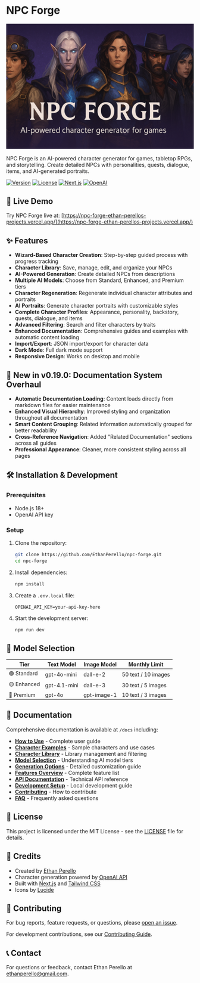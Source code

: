 # NPC Forge

![Site Header](docs/images/site-header.png)

NPC Forge is an AI-powered character generator for games, tabletop RPGs, and storytelling. Create detailed NPCs with personalities, quests, dialogue, items, and AI-generated portraits.

[![Version](https://img.shields.io/badge/version-0.19.0-blue.svg)](https://github.com/EthanPerello/npc-forge/releases)
[![License](https://img.shields.io/badge/license-MIT-green.svg)](LICENSE)
[![Next.js](https://img.shields.io/badge/built%20with-Next.js%2014-black)](https://nextjs.org/)
[![OpenAI](https://img.shields.io/badge/powered%20by-OpenAI-lightgrey)](https://openai.com/)

## 🚀 Live Demo

Try NPC Forge live at: [https://npc-forge-ethan-perellos-projects.vercel.app/](https://npc-forge-ethan-perellos-projects.vercel.app/)

## ✨ Features

- **Wizard-Based Character Creation**: Step-by-step guided process with progress tracking
- **Character Library**: Save, manage, edit, and organize your NPCs
- **AI-Powered Generation**: Create detailed NPCs from descriptions
- **Multiple AI Models**: Choose from Standard, Enhanced, and Premium tiers
- **Character Regeneration**: Regenerate individual character attributes and portraits
- **AI Portraits**: Generate character portraits with customizable styles
- **Complete Character Profiles**: Appearance, personality, backstory, quests, dialogue, and items
- **Advanced Filtering**: Search and filter characters by traits
- **Enhanced Documentation**: Comprehensive guides and examples with automatic content loading
- **Import/Export**: JSON import/export for character data
- **Dark Mode**: Full dark mode support
- **Responsive Design**: Works on desktop and mobile

## 🔄 New in v0.19.0: Documentation System Overhaul

- **Automatic Documentation Loading**: Content loads directly from markdown files for easier maintenance
- **Enhanced Visual Hierarchy**: Improved styling and organization throughout all documentation
- **Smart Content Grouping**: Related information automatically grouped for better readability
- **Cross-Reference Navigation**: Added "Related Documentation" sections across all guides
- **Professional Appearance**: Cleaner, more consistent styling across all pages

## 🛠️ Installation & Development

### Prerequisites

- Node.js 18+
- OpenAI API key

### Setup

1. Clone the repository:
   ```bash
   git clone https://github.com/EthanPerello/npc-forge.git
   cd npc-forge
   ```

2. Install dependencies:
   ```bash
   npm install
   ```

3. Create a `.env.local` file:
   ```
   OPENAI_API_KEY=your-api-key-here
   ```

4. Start the development server:
   ```bash
   npm run dev
   ```

## 🔧 Model Selection

| Tier | Text Model | Image Model | Monthly Limit |
|------|------------|-------------|---------------|
| 🟢 Standard | gpt-4o-mini | dall-e-2 | 50 text / 10 images |
| 🟡 Enhanced | gpt-4.1-mini | dall-e-3 | 30 text / 5 images |
| 🔴 Premium | gpt-4o | gpt-image-1 | 10 text / 3 images |

## 📖 Documentation

Comprehensive documentation is available at `/docs` including:

- **[How to Use](/docs/how-to-use)** - Complete user guide
- **[Character Examples](/docs/character-examples)** - Sample characters and use cases  
- **[Character Library](/docs/library)** - Library management and filtering
- **[Model Selection](/docs/models)** - Understanding AI model tiers
- **[Generation Options](/docs/generation-options)** - Detailed customization guide
- **[Features Overview](/docs/features)** - Complete feature list
- **[API Documentation](/docs/api)** - Technical API reference
- **[Development Setup](/docs/dev-setup)** - Local development guide
- **[Contributing](/docs/contributing)** - How to contribute
- **[FAQ](/docs/faq)** - Frequently asked questions

## 📜 License

This project is licensed under the MIT License - see the [LICENSE](LICENSE) file for details.

## 👏 Credits

- Created by [Ethan Perello](https://github.com/EthanPerello)
- Character generation powered by [OpenAI API](https://openai.com/)
- Built with [Next.js](https://nextjs.org/) and [Tailwind CSS](https://tailwindcss.com/)
- Icons by [Lucide](https://lucide.dev/)

## 🤝 Contributing

For bug reports, feature requests, or questions, please [open an issue](https://github.com/EthanPerello/npc-forge/issues).

For development contributions, see our [Contributing Guide](/docs/contributing).

## 📞 Contact

For questions or feedback, contact Ethan Perello at [ethanperello@gmail.com](mailto:ethanperello@gmail.com).